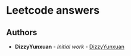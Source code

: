 # Leetcode answers

## Authors

* **DizzyYunxuan** - *Initial work* -  [DizzyYunxuan](https://github.com/DizzyYunxuan)
